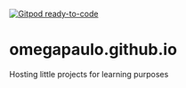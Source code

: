[![Gitpod ready-to-code](https://img.shields.io/badge/Gitpod-ready--to--code-blue?logo=gitpod)](https://gitpod.io/#https://github.com/omegapaulo/omegapaulo.github.io)

# omegapaulo.github.io
Hosting little projects for learning purposes 
